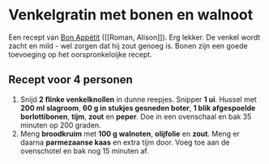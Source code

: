 # Venkelgratin met bonen en walnoot
Een recept van [Bon Appétit](https://www.bonappetit.com/recipe/fennel-gratin-with-walnut-thyme-breadcrumbs) ([[Roman, Alison]]). Erg lekker. De venkel wordt zacht en mild - wel zorgen dat hij zout genoeg is. Bonen zijn een goede toevoeging op het oorspronkeloijke recept.

## Recept voor 4 personen
1. Snijd **2 flinke venkelknollen** in dunne reepjes. Snipper **1 ui**. Hussel met **200 ml slagroom**, **60 g in stukjes gesneden boter**, **1 blik afgespoelde borlottibonen**, **tijm**, **zout** en **peper**. Doe in een ovenschaal en bak 35 minuten op 200 graden.
2. Meng **broodkruim** met **100 g walnoten**, **olijfolie** en **zout**. Meng er daarna **parmezaanse kaas** en extra tijm door. Voeg toe aan de ovenschotel en bak nog 15 minuten af.